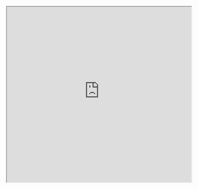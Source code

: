 <div style="position: relative; width: 100%; 
    padding-top: calc(100% - 24px)">
    <iframe src="https://hamuddaolihumanlinewiki.miraheze.org/wiki/所有图例" title="MHDH维基" 
    style="position: absolute; width: 100%; height: 100%; top: 0;">
    </iframe>
</div>
